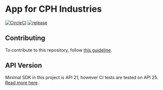 # App for CPH Industries

[![CircleCI](https://img.shields.io/circleci/project/github/hold17/cphindustries.svg)](https://circleci.com/gh/hold17/cphindustries/)
[![release](https://img.shields.io/github/release/hold17/cphindustries/all.svg)](https://github.com/hold17/cphindustries/releases)

## Contributing

To contribute to this repository, follow [this guideline](docs/contributing.md).

## API Version

Minimal SDK in this project is API 21, however CI tests are tested on API 25. [Read more here](docs/api-version.md).
